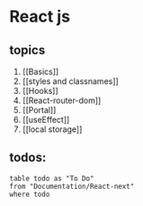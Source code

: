 # React js

## topics
1. [[Basics]]
2. [[styles and classnames]]
3. [[Hooks]]
4. [[React-router-dom]]
5. [[Portal]] 
6. [[useEffect]] 
7. [[local storage]] 



## todos:
```dataview
table todo as "To Do"
from "Documentation/React-next"
where todo
```
